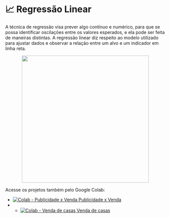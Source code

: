 # 📈 Regressão Linear

A técnica de regressão visa prever algo contínuo e numérico, para que se possa identificar oscilações entre os valores esperados, e ela pode ser feita de maneiras distintas. 
A regressão linear diz respeito ao modelo utilizado para ajustar dados e observar a relação entre um alvo e um indicador em linha reta.

<p align='center'>
  <img width=400 src='https://miro.medium.com/max/1556/1*T7CqlFV5aRm6MxO5nJt7Qw.gif'>
</p>

Acesse os projetos também pelo Google Colab:
* [<img title="Colab - Publicidade x Venda" src="https://colab.research.google.com/assets/colab-badge.svg"> Publicidade x Venda](https://colab.research.google.com/drive/14nP-foynZD-oDIJ-NZYxi5euRaIw7DFV?usp=sharing)
* * [<img title="Colab - Venda de casas" src="https://colab.research.google.com/assets/colab-badge.svg"> Venda de casas](https://colab.research.google.com/drive/14ymqJ2V5YXFGMjtu86vVBdhGweydYDwM?usp=sharing)
